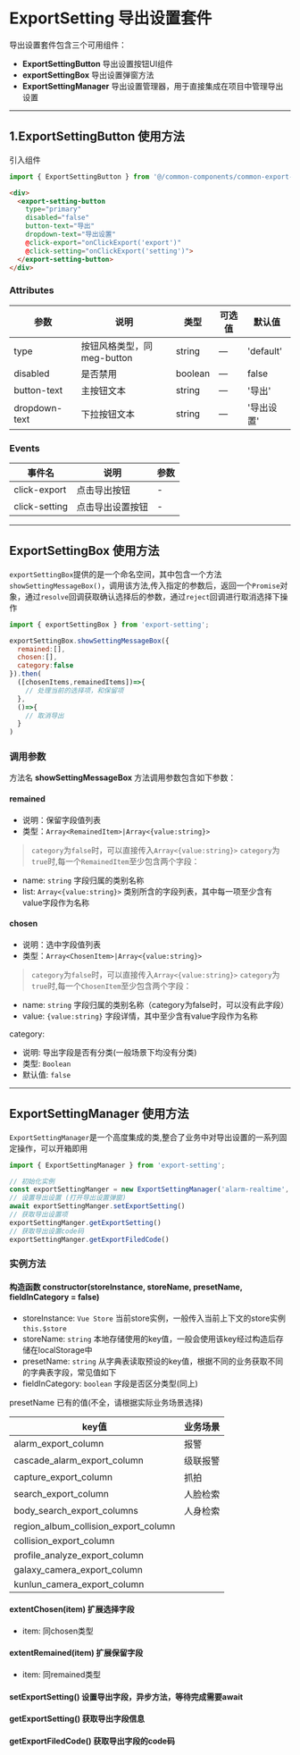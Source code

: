 # ExportSetting 导出设置套件

导出设置套件包含三个可用组件：

- **ExportSettingButton** 导出设置按钮UI组件
- **exportSettingBox** 导出设置弹窗方法
- **ExportSettingManager** 导出设置管理器，用于直接集成在项目中管理导出设置

---

## 1.ExportSettingButton 使用方法

引入组件

```js
import { ExportSettingButton } from '@/common-components/common-export-setting';
```

```html
<div>
  <export-setting-button
    type="primary"
    disabled="false"
    button-text="导出"
    dropdown-text="导出设置"
    @click-export="onClickExport('export')"
    @click-setting="onClickExport('setting')">
  </export-setting-button>
</div>
```

### Attributes

| 参数          | 说明                       | 类型    | 可选值 | 默认值     |
| ------------- | -------------------------- | ------- | ------ | ---------- |
| type          | 按钮风格类型，同meg-button | string  | —      | 'default'  |
| disabled      | 是否禁用                   | boolean | —      | false      |
| button-text   | 主按钮文本                 | string  | —      | '导出'     |
| dropdown-text | 下拉按钮文本               | string  | —      | '导出设置' |

### Events

| 事件名        | 说明             | 参数 |
| ------------- | ---------------- | ---- |
| click-export  | 点击导出按钮     | -    |
| click-setting | 点击导出设置按钮 | -    |

---

## ExportSettingBox 使用方法

`exportSettingBox`提供的是一个命名空间，其中包含一个方法`showSettingMessageBox()`，调用该方法,传入指定的参数后，返回一个`Promise`对象，通过`resolve`回调获取确认选择后的参数，通过`reject`回调进行取消选择下操作

```js
import { exportSettingBox } from 'export-setting';

exportSettingBox.showSettingMessageBox({
  remained:[],
  chosen:[],
  category:false
}).then(
  ([chosenItems,remainedItems])=>{
    // 处理当前的选择项，和保留项
  },
  ()=>{
    // 取消导出
  }
)
```

### 调用参数

方法名 **showSettingMessageBox**
方法调用参数包含如下参数：

#### remained

- 说明：保留字段值列表
- 类型：`Array<RemainedItem>|Array<{value:string}>`

> `category`为`false`时，可以直接传入`Array<{value:string}>`
> `category`为`true`时,每一个`RemainedItem`至少包含两个字段：

- name: `string` 字段归属的类别名称
- list: `Array<{value:string}>` 类别所含的字段列表，其中每一项至少含有value字段作为名称

#### chosen

- 说明：选中字段值列表
- 类型：`Array<ChosenItem>|Array<{value:string}>`

> `category`为`false`时，可以直接传入`Array<{value:string}>`
> `category`为`true`时,每一个`ChosenItem`至少包含两个字段：

- name: `string` 字段归属的类别名称（category为false时，可以没有此字段）
- value: `{value:string}` 字段详情，其中至少含有value字段作为名称

category:

- 说明: 导出字段是否有分类(一般场景下均没有分类)
- 类型: `Boolean`
- 默认值: `false`

---

## ExportSettingManager 使用方法

`ExportSettingManager`是一个高度集成的类,整合了业务中对导出设置的一系列固定操作，可以开箱即用

```js
import { ExportSettingManager } from 'export-setting';

// 初始化实例
const exportSettingManger = new ExportSettingManager('alarm-realtime', 'alarm_export_column');
// 设置导出设置 (打开导出设置弹窗)
await exportSettingManger.setExportSetting()
// 获取导出设置项
exportSettingManger.getExportSetting()
// 获取导出设置code码
exportSettingManger.getExportFiledCode()
```

### 实例方法

#### 构造函数 constructor(storeInstance, storeName, presetName, fieldInCategory = false)

- storeInstance: `Vue Store` 当前store实例，一般传入当前上下文的store实例`this.$store`
- storeName: `string` 本地存储使用的key值，一般会使用该key经过构造后存储在localStorage中
- presetName: `string` 从字典表读取预设的key值，根据不同的业务获取不同的字典表字段，常见值如下
- fieldInCategory: `boolean` 字段是否区分类型(同上)

presetName 已有的值(不全，请根据实际业务场景选择)

| key值                                | 业务场景 |
| ------------------------------------ | -------- |
| alarm_export_column                  | 报警     |
| cascade_alarm_export_column          | 级联报警 |
| capture_export_column                | 抓拍     |
| search_export_column                 | 人脸检索 |
| body_search_export_columns           | 人身检索 |
| region_album_collision_export_column |          |
| collision_export_column              |          |
| profile_analyze_export_column        |          |
| galaxy_camera_export_column        |          |
| kunlun_camera_export_column        |          |

#### extentChosen(item) 扩展选择字段

- item: 同chosen类型

#### extentRemained(item) 扩展保留字段

- item: 同remained类型

#### setExportSetting() 设置导出字段，异步方法，等待完成需要await

#### getExportSetting() 获取导出字段信息

#### getExportFiledCode() 获取导出字段的code码
